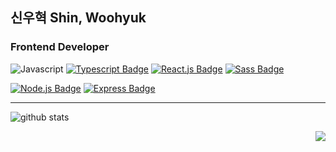 ## 신우혁 Shin, Woohyuk
### Frontend Developer

![Javascript](https://img.shields.io/badge/Javscript-F7DF1E?style=flat&logo=Javascript&logoColor=white)
[![Typescript Badge](https://img.shields.io/badge/TypeScript-3178C6?style=flat&logo=TypeScript&logoColor=white)](https://www.typescriptlang.org/)
[![React.js Badge](https://img.shields.io/badge/React-61DAFB?style=flat&logo=React&logoColor=white)](https://reactjs.org/)
[![Sass Badge](https://img.shields.io/badge/Sass-CC6699?style=flat&logo=Sass&logoColor=white)](https://sass-lang.com/)

[![Node.js Badge](https://img.shields.io/badge/Node.js-339933?style=flat-square&logo=node.js&logoColor=white)](https://nodejs.org/)
[![Express Badge](https://img.shields.io/badge/Express-000000?style=flat-square&logo=express&logoColor=white)](https://expressjs.com/)

---

![github stats](https://github-readme-stats.vercel.app/api?username=woo-dev-log&theme=cobalt)

<!--[![Top Langs](https://github-readme-stats.vercel.app/api/top-langs/?username=woo-dev-log&layout=compact)](https://github.com/woo-dev-log/)-->

<div align=right>
<img src="https://hits.seeyoufarm.com/api/count/incr/badge.svg?url=https%3A%2F%2Fgithub.com%2Fwoo-dev-log&count_bg=%23555555&title_bg=%23555555&icon=&icon_color=%23E7E7E7&title=hits&edge_flat=false"/>
</div>
